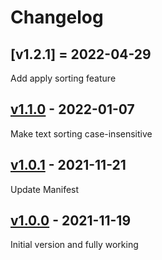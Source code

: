 # Changelog

## [v1.2.1] = 2022-04-29
Add apply sorting feature

## [v1.1.0] - 2022-01-07
Make text sorting case-insensitive

## [v1.0.1] - 2021-11-21
Update Manifest

## [v1.0.0] - 2021-11-19
Initial version and fully working

[v1.2.0]: https://github.com/hieuthi/joplin-plugin-markdown-table-sortable/compare/v1.1.0...v1.2.1
[v1.1.0]: https://github.com/hieuthi/joplin-plugin-markdown-table-sortable/compare/v1.0.1...v1.1.0
[v1.0.1]: https://github.com/hieuthi/joplin-plugin-markdown-table-sortable/compare/v1.0.0...v1.0.1
[v1.0.0]: https://github.com/hieuthi/joplin-plugin-markdown-table-sortable/releases/tag/v1.0.0